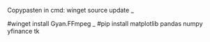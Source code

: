 Copypasten in cmd:
  winget source update
_

  #winget install Gyan.FFmpeg
_
  #pip install matplotlib pandas numpy yfinance tk
